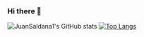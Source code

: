 ### Hi there 👋

<!--
**JuanSaldana1/JuanSaldana1** is a ✨ _special_ ✨ repository because its `README.md` (this file) appears on your GitHub profile.

Here are some ideas to get you started:

- 🔭 I’m currently working on ...
- 🌱 I’m currently learning ...
- 👯 I’m looking to collaborate on ...
- 🤔 I’m looking for help with ...
- 💬 Ask me about ...
- 📫 How to reach me: ...
- 😄 Pronouns: ...
- ⚡ Fun fact: ...
-->
![JuanSaldana1's GitHub stats](https://github-readme-stats.vercel.app/api?username=JuanSaldana1&theme=dark&show_icons=true)
[![Top Langs](https://github-readme-stats.vercel.app/api/top-langs/?username=JuanSaldana1&layout=compact)](https://github.com/JuanSaldana1/github-readme-stats)
